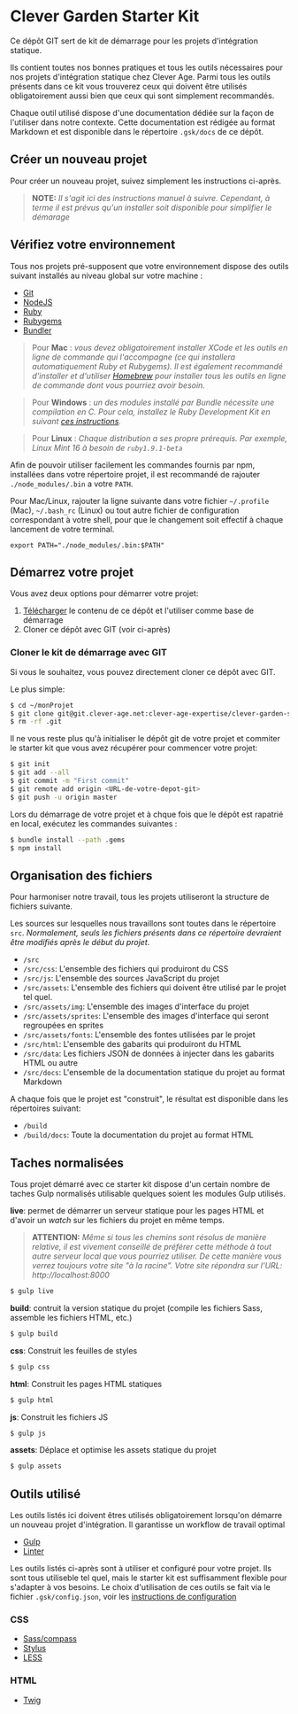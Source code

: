 
Clever Garden Starter Kit
===============================================================================

Ce dépôt GIT sert de kit de démarrage pour les projets d'intégration statique.

Ils contient toutes nos bonnes pratiques et tous les outils nécessaires pour
nos projets d'intégration statique chez Clever Age. Parmi tous les outils
présents dans ce kit vous trouverez ceux qui doivent être utilisés
obligatoirement aussi bien que ceux qui sont simplement recommandés.

Chaque outil utilisé dispose d'une documentation dédiée sur la façon de
l'utiliser dans notre contexte. Cette documentation est rédigée au format
Markdown et est disponible dans le répertoire `.gsk/docs` de ce dépôt.


Créer un nouveau projet
-------------------------------------------------------------------------------
Pour créer un nouveau projet, suivez simplement les instructions ci-après.

> __NOTE:__ _Il s'agit ici des instructions manuel à suivre. Cependant, à terme
  il est prévus qu'un installer soit disponible pour simplifier le démarage_

## Vérifiez votre environnement
Tous nos projets pré-supposent que votre environnement dispose des outils
suivant installés au niveau global sur votre machine :

* [Git](http://git-scm.com/)
* [NodeJS](http://nodejs.org/)
* [Ruby](https://www.ruby-lang.org/fr/)
* [Rubygems](http://rubygems.org/)
* [Bundler](http://bundler.io/)

> Pour **Mac** : _vous devez obligatoirement installer XCode et les outils en
  ligne de commande qui l'accompagne (ce qui installera automatiquement Ruby et
  Rubygems). Il est également recommandé d'installer et d'utiliser
  [Homebrew](http://brew.sh/) pour installer tous les outils en ligne de
  commande dont vous pourriez avoir besoin._

> Pour **Windows** : _un des modules installé par Bundle nécessite une
  compilation en C. Pour cela, installez le Ruby Development Kit en suivant
  [ces instructions](https://github.com/oneclick/rubyinstaller/wiki/Development-Kit)._

> Pour **Linux** : _Chaque distribution a ses propre prérequis. Par exemple,
  Linux Mint 16 à besoin de `ruby1.9.1-beta`_

Afin de pouvoir utiliser facilement les commandes fournis par npm, installées
dans votre répertoire projet, il est recommandé de rajouter
`./node_modules/.bin` a votre `PATH`.

Pour Mac/Linux, rajouter la ligne suivante dans votre fichier `~/.profile`
(Mac), `~/.bash_rc` (Linux) ou tout autre fichier de configuration
correspondant à votre shell, pour que le changement soit effectif à chaque
lancement de votre terminal.

```
export PATH="./node_modules/.bin:$PATH"
```

## Démarrez votre projet
Vous avez deux options pour démarrer votre projet:

1. [Télécharger](https://git.clever-age.net/clever-age-expertise/clever-garden-starter-kit/repository/archive.zip?ref=master) le contenu de ce dépôt et l'utiliser comme base de démarrage
2. Cloner ce dépôt avec GIT (voir ci-après)

### Cloner le kit de démarrage avec GIT
Si vous le souhaitez, vous pouvez directement cloner ce dépôt avec GIT.

Le plus simple:

```bash
$ cd ~/monProjet
$ git clone git@git.clever-age.net:clever-age-expertise/clever-garden-starter-kit.git .
$ rm -rf .git
```

Il ne vous reste plus qu'à initialiser le dépôt git de votre projet et commiter
le starter kit que vous avez récupérer pour commencer votre projet:

```bash
$ git init
$ git add --all
$ git commit -m "First commit"
$ git remote add origin <URL-de-votre-depot-git>
$ git push -u origin master
```

Lors du démarrage de votre projet et à chque fois que le dépôt est rapatrié en
local, exécutez les commandes suivantes :

```bash
$ bundle install --path .gems
$ npm install
```

## Organisation des fichiers
Pour harmoniser notre travail, tous les projets utiliseront la structure de
fichiers suivante.

Les sources sur lesquelles nous travaillons sont toutes dans le répertoire
`src`. _Normalement, seuls les fichiers présents dans ce répertoire devraient
être modifiés après le début du projet_.

* `/src`
* `/src/css`: L'ensemble des fichiers qui produiront du CSS
* `/src/js`: L'ensemble des sources JavaScript du projet
* `/src/assets`: L'ensemble des fichiers qui doivent être utilisé par le projet tel quel.
* `/src/assets/img`: L'ensemble des images d'interface du projet
* `/src/assets/sprites`: L'ensemble des images d'interface qui seront regroupées en sprites
* `/src/assets/fonts`: L'ensemble des fontes utilisées par le projet
* `/src/html`: L'ensemble des gabarits qui produiront du HTML
* `/src/data`: Les fichiers JSON de données à injecter dans les gabarits HTML ou autre
* `/src/docs`: L'ensemble de la documentation statique du projet au format Markdown

A chaque fois que le projet est "construit", le résultat est disponible dans
les répertoires suivant:

* `/build`
* `/build/docs`: Toute la documentation du projet au format HTML


Taches normalisées
-------------------------------------------------------------------------------

Tous projet démarré avec ce starter kit dispose d'un certain nombre de taches
Gulp normalisés utilisable quelques soient les modules Gulp utilisés.

**live**: permet de démarrer un serveur statique pour les pages HTML et d'avoir
un _watch_ sur les fichiers du projet en même temps.

> **ATTENTION:** _Même si tous les chemins sont résolus de manière relative, il
  est vivement conseillé de préférer cette méthode à tout autre serveur local
  que vous pourriez utiliser. De cette manière vous verrez toujours votre site
  "à la racine". Votre site répondra sur l'URL: http://localhost:8000_

```bash
$ gulp live
```

**build**: contruit la version statique du projet (compile les fichiers Sass,
assemble les fichiers HTML, etc.)

```bash
$ gulp build
```

**css**: Construit les feuilles de styles

```bash
$ gulp css
```

**html**: Construit les pages HTML statiques

```bash
$ gulp html
```

**js**: Construit les fichiers JS

```bash
$ gulp js
```

**assets**: Déplace et optimise les assets statique du projet

```bash
$ gulp assets
```

Outils utilisé
-------------------------------------------------------------------------------
Les outils listés ici doivent êtres utilisés obligatoirement lorsqu'on démarre
un nouveau projet d'intégration. Il garantisse un workflow de travail optimal

* [Gulp](.gsk/docs/gulp.md)
* [Linter](.gsk/docs/linter.md)

Les outils listés ci-après sont à utiliser et configuré pour votre projet.
Ils sont tous utiliseble tel quel, mais le starter kit est suffisamment flexible
pour s'adapter à vos besoins. Le choix d'utilisation de ces outils se fait via
le fichier `.gsk/config.json`, voir les [instructions de configuration](.gsk/readme.md)

### CSS
* [Sass/compass](.gsk/docs/css/sass.md)
* [Stylus](.gsk/docs/css/stylus.md)
* [LESS](.gsk/docs/less.md)

### HTML
* [Twig](.gsk/docs/HTML/twig.md)
